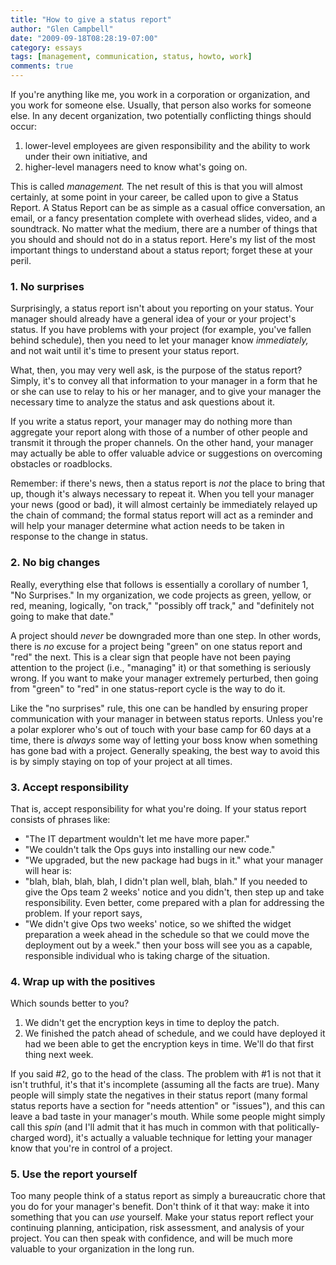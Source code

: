 ```yaml
---
title: "How to give a status report"
author: "Glen Campbell"
date: "2009-09-18T08:28:19-07:00"
category: essays
tags: [management, communication, status, howto, work]
comments: true
---
```

If you're anything like me, you work in a corporation or organization, and you work for someone else. Usually, that person also works for someone else. In any decent organization, two potentially conflicting things should occur:

  1. lower-level employees are given responsibility and the ability to work under their own initiative, and
  2. higher-level managers need to know what's going on.

This is called *management.* The net result of this is that you will almost certainly, at some point in your career, be called upon to give a Status Report. A Status Report can be as simple as a casual office conversation, an email, or a fancy presentation complete with overhead slides, video, and a soundtrack. No matter what the medium, there are a number of things that you should and should not do in a status report. Here's my list of the most important things to understand about a status report; forget these at your peril.

### 1. No surprises

Surprisingly, a status report isn't about you reporting on your status. Your manager should already have a general idea of your or your project's status. If you have problems with your project (for example, you've fallen behind schedule), then you need to let your manager know *immediately,* and not wait until it's time to present your status report.

What, then, you may very well ask, is the purpose of the status report? Simply, it's to convey all that information to your manager in a form that he or she can use to relay to his or her manager, and to give your manager the necessary time to analyze the status and ask questions about it.

If you write a status report, your manager may do nothing more than aggregate your report along with those of a number of other people and transmit it through the proper channels. On the other hand, your manager may actually be able to offer valuable advice or suggestions on overcoming obstacles or roadblocks.

Remember: if there's news, then a status report is *not* the place to bring that up, though it's always necessary to repeat it. When you tell your manager your news (good or bad), it will almost certainly be immediately relayed up the chain of command; the formal status report will act as a reminder and will help your manager determine what action needs to be taken in response to the change in status.

### 2. No big changes

Really, everything else that follows is essentially a corollary of number 1, "No Surprises." In my organization, we code projects as green, yellow, or red, meaning, logically, "on track," "possibly off track," and "definitely not going to make that date."

A project should *never* be downgraded more than one step. In other words, there is *no* excuse for a project being "green" on one status report and "red" the next. This is a clear sign that people have not been paying attention to the project (i.e., "managing" it) or that something is seriously wrong. If you want to make your manager extremely perturbed, then going from "green" to "red" in one status-report cycle is the way to do it.

Like the "no surprises" rule, this one can be handled by ensuring proper communication with your manager in between status reports. Unless you're a polar explorer who's out of touch with your base camp for 60 days at a time, there is *always* some way of letting your boss know when something has gone bad with a project. Generally speaking, the best way to avoid this is by simply staying on top of your project at all times.

### 3. Accept responsibility

That is, accept responsibility for what you're doing. If your status report consists of phrases like:

  * "The IT department wouldn't let me have more paper."
  * "We couldn't talk the Ops guys into installing our new code."
  * "We upgraded, but the new package had bugs in it."
what your manager will hear is:
  * "blah, blah, blah, blah, I didn't plan well, blah, blah."
If you needed to give the Ops team 2 weeks' notice and you didn't, then step up and take responsibility. Even better, come prepared with a plan for addressing the problem. If your report says,
  * "We didn't give Ops two weeks' notice, so we shifted the widget preparation a week ahead in the schedule so that we could move the deployment out by a week."
then your boss will see you as a capable, responsible individual who is taking charge of the situation.

### 4. Wrap up with the positives

Which sounds better to you?

  1. We didn't get the encryption keys in time to deploy the patch.
  2. We finished the patch ahead of schedule, and we could have deployed it had we been able to get the encryption keys in time. We'll do that first thing next week.

If you said #2, go to the head of the class. The problem with #1 is not that it isn't truthful, it's that it's incomplete (assuming all the facts are true). Many people will simply state the negatives in their status report (many formal status reports have a section for "needs attention" or "issues"), and this can leave a bad taste in your manager's mouth. While some people might simply call this *spin* (and I'll admit that it has much in common with that politically-charged word), it's actually a valuable technique for letting your manager know that you're in control of a project.

### 5. Use the report yourself

Too many people think of a status report as simply a bureaucratic chore that you do for your manager's benefit. Don't think of it that way: make it into something that you can *use* yourself. Make your status report reflect your continuing planning, anticipation, risk assessment, and analysis of your project. You can then speak with confidence, and will be much more valuable to your organization in the long run.
